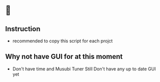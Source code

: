 # 🤔

## Instruction

- recommended to copy this script for each projct

## Why not have GUI for at this moment

- Don't have time and Musubi Tuner Still Don't have any up to date GUI yet
